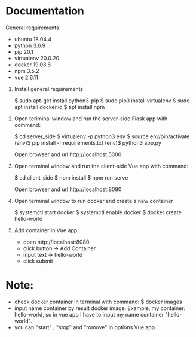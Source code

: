 # Documentation

General requirements
- ubuntu 18.04.4
- python 3.6.9
- pip 20.1 
- virtualenv 20.0.20
- docker 19.03.6
- npm 3.5.2
- vue 2.6.11

1. Install general requirements

    $ sudo apt-get install python3-pip
    $ sudo pip3 install virtualenv
    $ sudo apt install docker.io
    $ apt install npm

2. Open teriminal window and run the server-side Flask app with command:

    $ cd server_side
    $ virtualenv -p python3 env
    $ source env/bin/activate
    (env)$ pip install -r requirements.txt
    (env)$ python3 app.py

    Open browser and url http://localhost:5000

4. Open terminal window and run the client-side Vue app with command:

    $ cd client_side
    $ npm install
    $ npm run serve

    Open browser and url http://localhost:8080

5. Open terminal window to run docker and create a new container
   
    $ systemctl start docker
    $ systemctl enable docker
    $ docker create hello-world

6. Add container in Vue app:
   - open http://localhost:8080
   - click button -> Add Container
   - input text -> hello-world
   - click submit

# Note:
  - check docker container in terminal with command:
    $ docker images 
  - input name container by result docker image. Example, my container: hello-world, so in vue app I have to input my name container "hello-world".
  - you can "start" , "stop" and "romove" in options Vue app.